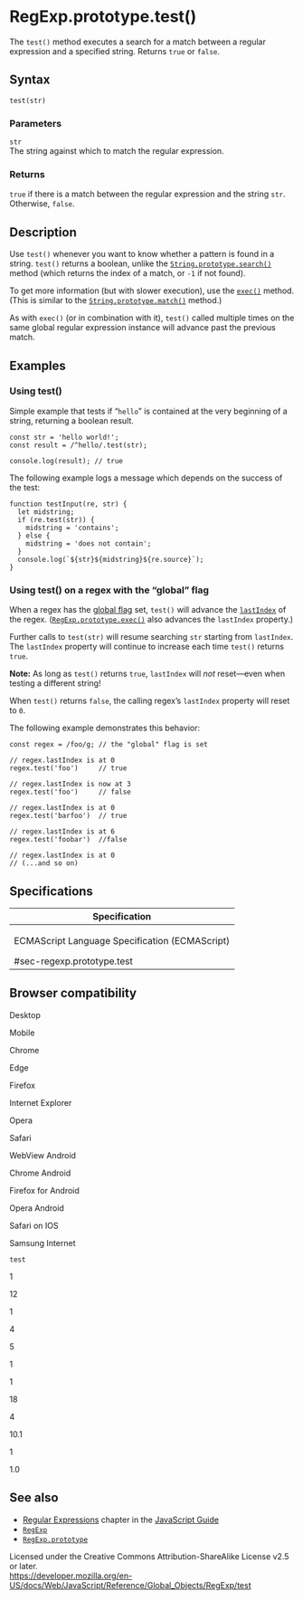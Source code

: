 RegExp.prototype.test()
=======================

The `test()` method executes a search for a match between a regular expression and a specified string. Returns `true` or `false`.

Syntax
------

    test(str)

### Parameters

`str`  
The string against which to match the regular expression.

### Returns

`true` if there is a match between the regular expression and the string `str`. Otherwise, `false`.

Description
-----------

Use `test()` whenever you want to know whether a pattern is found in a string. `test()` returns a boolean, unlike the [`String.prototype.search()`](../string/search) method (which returns the index of a match, or `-1` if not found).

To get more information (but with slower execution), use the [`exec()`](exec) method. (This is similar to the [`String.prototype.match()`](../string/match) method.)

As with `exec()` (or in combination with it), `test()` called multiple times on the same global regular expression instance will advance past the previous match.

Examples
--------

### Using test()

Simple example that tests if “`hello`” is contained at the very beginning of a string, returning a boolean result.

    const str = 'hello world!';
    const result = /^hello/.test(str);

    console.log(result); // true

The following example logs a message which depends on the success of the test:

    function testInput(re, str) {
      let midstring;
      if (re.test(str)) {
        midstring = 'contains';
      } else {
        midstring = 'does not contain';
      }
      console.log(`${str}${midstring}${re.source}`);
    }

### Using test() on a regex with the “global” flag

When a regex has the [global flag](https://developer.mozilla.org/en-US/docs/Web/JavaScript/Guide/Regular_Expressions#advanced_searching_with_flags_2) set, `test()` will advance the [`lastIndex`](lastindex) of the regex. ([`RegExp.prototype.exec()`](exec) also advances the `lastIndex` property.)

Further calls to `test(str)` will resume searching `str` starting from `lastIndex`. The `lastIndex` property will continue to increase each time `test()` returns `true`.

**Note:** As long as `test()` returns `true`, `lastIndex` will *not* reset—even when testing a different string!

When `test()` returns `false`, the calling regex’s `lastIndex` property will reset to `0`.

The following example demonstrates this behavior:

    const regex = /foo/g; // the "global" flag is set

    // regex.lastIndex is at 0
    regex.test('foo')     // true

    // regex.lastIndex is now at 3
    regex.test('foo')     // false

    // regex.lastIndex is at 0
    regex.test('barfoo')  // true

    // regex.lastIndex is at 6
    regex.test('foobar')  //false

    // regex.lastIndex is at 0
    // (...and so on)

Specifications
--------------

<table><colgroup><col style="width: 100%" /></colgroup><thead><tr class="header"><th>Specification</th></tr></thead><tbody><tr class="odd"><td><p>ECMAScript Language Specification (ECMAScript)<br />
</p><span class="small">#sec-regexp.prototype.test</span></td></tr></tbody></table>

Browser compatibility
---------------------

Desktop

Mobile

Chrome

Edge

Firefox

Internet Explorer

Opera

Safari

WebView Android

Chrome Android

Firefox for Android

Opera Android

Safari on IOS

Samsung Internet

`test`

1

12

1

4

5

1

1

18

4

10.1

1

1.0

See also
--------

-   [Regular Expressions](https://developer.mozilla.org/en-US/docs/Web/JavaScript/Guide/Regular_Expressions) chapter in the [JavaScript Guide](https://developer.mozilla.org/en-US/docs/Web/JavaScript/Guide)
-   [`RegExp`](../regexp)
-   [`RegExp.prototype`](../regexp)

Licensed under the Creative Commons Attribution-ShareAlike License v2.5 or later.  
<a href="https://developer.mozilla.org/en-US/docs/Web/JavaScript/Reference/Global_Objects/RegExp/test" class="_attribution-link">https://developer.mozilla.org/en-US/docs/Web/JavaScript/Reference/Global_Objects/RegExp/test</a>
